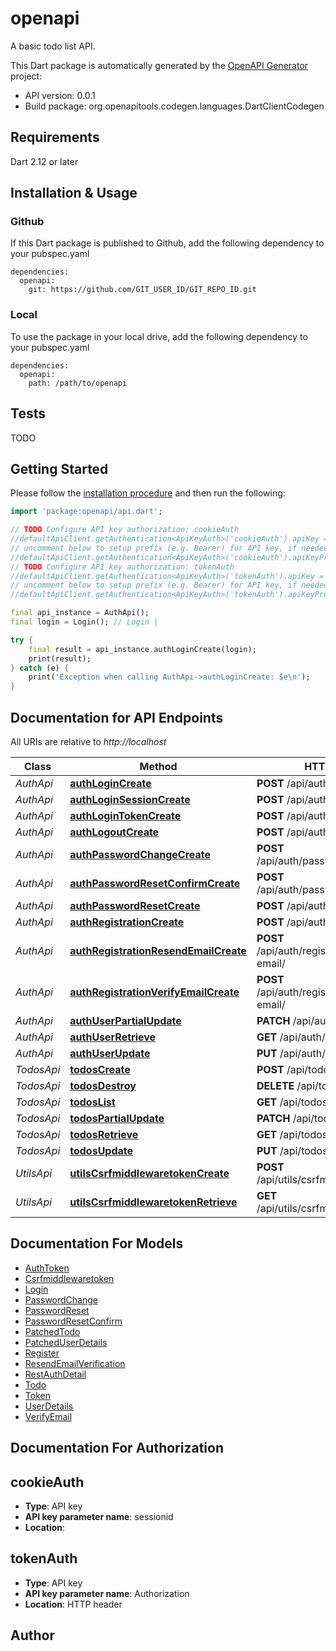 # openapi
A basic todo list API.

This Dart package is automatically generated by the [OpenAPI Generator](https://openapi-generator.tech) project:

- API version: 0.0.1
- Build package: org.openapitools.codegen.languages.DartClientCodegen

## Requirements

Dart 2.12 or later

## Installation & Usage

### Github
If this Dart package is published to Github, add the following dependency to your pubspec.yaml
```
dependencies:
  openapi:
    git: https://github.com/GIT_USER_ID/GIT_REPO_ID.git
```

### Local
To use the package in your local drive, add the following dependency to your pubspec.yaml
```
dependencies:
  openapi:
    path: /path/to/openapi
```

## Tests

TODO

## Getting Started

Please follow the [installation procedure](#installation--usage) and then run the following:

```dart
import 'package:openapi/api.dart';

// TODO Configure API key authorization: cookieAuth
//defaultApiClient.getAuthentication<ApiKeyAuth>('cookieAuth').apiKey = 'YOUR_API_KEY';
// uncomment below to setup prefix (e.g. Bearer) for API key, if needed
//defaultApiClient.getAuthentication<ApiKeyAuth>('cookieAuth').apiKeyPrefix = 'Bearer';
// TODO Configure API key authorization: tokenAuth
//defaultApiClient.getAuthentication<ApiKeyAuth>('tokenAuth').apiKey = 'YOUR_API_KEY';
// uncomment below to setup prefix (e.g. Bearer) for API key, if needed
//defaultApiClient.getAuthentication<ApiKeyAuth>('tokenAuth').apiKeyPrefix = 'Bearer';

final api_instance = AuthApi();
final login = Login(); // Login | 

try {
    final result = api_instance.authLoginCreate(login);
    print(result);
} catch (e) {
    print('Exception when calling AuthApi->authLoginCreate: $e\n');
}

```

## Documentation for API Endpoints

All URIs are relative to *http://localhost*

Class | Method | HTTP request | Description
------------ | ------------- | ------------- | -------------
*AuthApi* | [**authLoginCreate**](doc//AuthApi.md#authlogincreate) | **POST** /api/auth/login/ | 
*AuthApi* | [**authLoginSessionCreate**](doc//AuthApi.md#authloginsessioncreate) | **POST** /api/auth/login/session/ | 
*AuthApi* | [**authLoginTokenCreate**](doc//AuthApi.md#authlogintokencreate) | **POST** /api/auth/login/token/ | 
*AuthApi* | [**authLogoutCreate**](doc//AuthApi.md#authlogoutcreate) | **POST** /api/auth/logout/ | 
*AuthApi* | [**authPasswordChangeCreate**](doc//AuthApi.md#authpasswordchangecreate) | **POST** /api/auth/password/change/ | 
*AuthApi* | [**authPasswordResetConfirmCreate**](doc//AuthApi.md#authpasswordresetconfirmcreate) | **POST** /api/auth/password/reset/confirm/ | 
*AuthApi* | [**authPasswordResetCreate**](doc//AuthApi.md#authpasswordresetcreate) | **POST** /api/auth/password/reset/ | 
*AuthApi* | [**authRegistrationCreate**](doc//AuthApi.md#authregistrationcreate) | **POST** /api/auth/registration/ | 
*AuthApi* | [**authRegistrationResendEmailCreate**](doc//AuthApi.md#authregistrationresendemailcreate) | **POST** /api/auth/registration/resend-email/ | 
*AuthApi* | [**authRegistrationVerifyEmailCreate**](doc//AuthApi.md#authregistrationverifyemailcreate) | **POST** /api/auth/registration/verify-email/ | 
*AuthApi* | [**authUserPartialUpdate**](doc//AuthApi.md#authuserpartialupdate) | **PATCH** /api/auth/user/ | 
*AuthApi* | [**authUserRetrieve**](doc//AuthApi.md#authuserretrieve) | **GET** /api/auth/user/ | 
*AuthApi* | [**authUserUpdate**](doc//AuthApi.md#authuserupdate) | **PUT** /api/auth/user/ | 
*TodosApi* | [**todosCreate**](doc//TodosApi.md#todoscreate) | **POST** /api/todos/ | 
*TodosApi* | [**todosDestroy**](doc//TodosApi.md#todosdestroy) | **DELETE** /api/todos/{id}/ | 
*TodosApi* | [**todosList**](doc//TodosApi.md#todoslist) | **GET** /api/todos/ | 
*TodosApi* | [**todosPartialUpdate**](doc//TodosApi.md#todospartialupdate) | **PATCH** /api/todos/{id}/ | 
*TodosApi* | [**todosRetrieve**](doc//TodosApi.md#todosretrieve) | **GET** /api/todos/{id}/ | 
*TodosApi* | [**todosUpdate**](doc//TodosApi.md#todosupdate) | **PUT** /api/todos/{id}/ | 
*UtilsApi* | [**utilsCsrfmiddlewaretokenCreate**](doc//UtilsApi.md#utilscsrfmiddlewaretokencreate) | **POST** /api/utils/csrfmiddlewaretoken/ | 
*UtilsApi* | [**utilsCsrfmiddlewaretokenRetrieve**](doc//UtilsApi.md#utilscsrfmiddlewaretokenretrieve) | **GET** /api/utils/csrfmiddlewaretoken/ | 


## Documentation For Models

 - [AuthToken](doc//AuthToken.md)
 - [Csrfmiddlewaretoken](doc//Csrfmiddlewaretoken.md)
 - [Login](doc//Login.md)
 - [PasswordChange](doc//PasswordChange.md)
 - [PasswordReset](doc//PasswordReset.md)
 - [PasswordResetConfirm](doc//PasswordResetConfirm.md)
 - [PatchedTodo](doc//PatchedTodo.md)
 - [PatchedUserDetails](doc//PatchedUserDetails.md)
 - [Register](doc//Register.md)
 - [ResendEmailVerification](doc//ResendEmailVerification.md)
 - [RestAuthDetail](doc//RestAuthDetail.md)
 - [Todo](doc//Todo.md)
 - [Token](doc//Token.md)
 - [UserDetails](doc//UserDetails.md)
 - [VerifyEmail](doc//VerifyEmail.md)


## Documentation For Authorization


## cookieAuth

- **Type**: API key
- **API key parameter name**: sessionid
- **Location**: 

## tokenAuth

- **Type**: API key
- **API key parameter name**: Authorization
- **Location**: HTTP header


## Author



